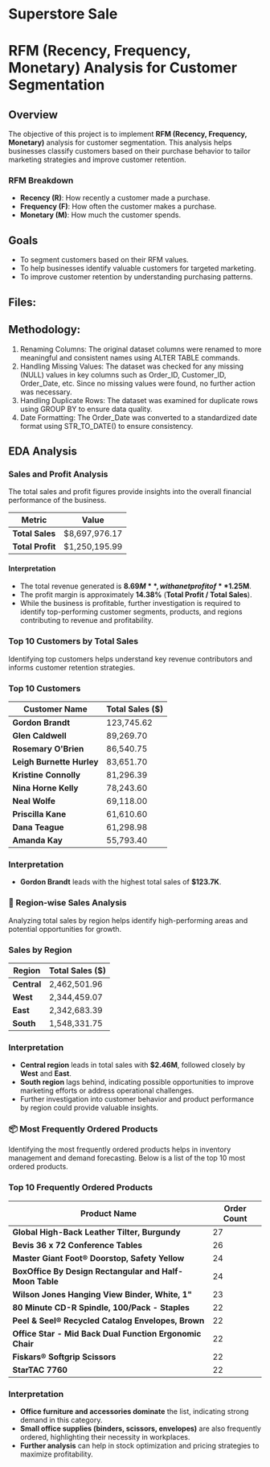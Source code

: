 # Superstore Sale
# RFM (Recency, Frequency, Monetary) Analysis for Customer Segmentation

## Overview
The objective of this project is to implement **RFM (Recency, Frequency, Monetary)** analysis for customer segmentation. This analysis helps businesses classify customers based on their purchase behavior to tailor marketing strategies and improve customer retention.

### RFM Breakdown
- **Recency (R)**: How recently a customer made a purchase.
- **Frequency (F)**: How often the customer makes a purchase.
- **Monetary (M)**: How much the customer spends.

## Goals
- To segment customers based on their RFM values.
- To help businesses identify valuable customers for targeted marketing.
- To improve customer retention by understanding purchasing patterns.

## Files:

## Methodology:
1. Renaming Columns: The original dataset columns were renamed to more meaningful and consistent names using ALTER TABLE commands.
2. Handling Missing Values: The dataset was checked for any missing (NULL) values in key columns such as Order_ID, Customer_ID, Order_Date, etc. Since no missing values were found, no further action was necessary.
3. Handling Duplicate Rows: The dataset was examined for duplicate rows using GROUP BY to ensure data quality.
4. Date Formatting: The Order_Date was converted to a standardized date format using STR_TO_DATE() to ensure consistency.

## EDA Analysis
### Sales and Profit Analysis
  
The total sales and profit figures provide insights into the overall financial performance of the business.

| Metric        | Value       |
|--------------|------------|
| **Total Sales**  | $8,697,976.17 |
| **Total Profit** | $1,250,195.99 |

#### Interpretation  
- The total revenue generated is **$8.69M**, with a net profit of **$1.25M**.
- The profit margin is approximately **14.38%** (**Total Profit / Total Sales**).
- While the business is profitable, further investigation is required to identify top-performing customer segments, products, and regions contributing to revenue and profitability.

### Top 10 Customers by Total Sales   
Identifying top customers helps understand key revenue contributors and informs customer retention strategies.  

### Top 10 Customers  

| Customer Name           | Total Sales ($) |
|-------------------------|----------------|
| **Gordon Brandt**       | 123,745.62      |
| **Glen Caldwell**       | 89,269.70       |
| **Rosemary O'Brien**    | 86,540.75       |
| **Leigh Burnette Hurley** | 83,651.70    |
| **Kristine Connolly**   | 81,296.39       |
| **Nina Horne Kelly**    | 78,243.60       |
| **Neal Wolfe**          | 69,118.00       |
| **Priscilla Kane**      | 61,610.60       |
| **Dana Teague**         | 61,298.98       |
| **Amanda Kay**          | 55,793.40       |

### Interpretation  
- **Gordon Brandt** leads with the highest total sales of **$123.7K**.  

### 🏢 Region-wise Sales Analysis  
  
Analyzing total sales by region helps identify high-performing areas and potential opportunities for growth.  

### Sales by Region  

| Region   | Total Sales ($) |
|----------|----------------|
| **Central** | 2,462,501.96 |
| **West**    | 2,344,459.07 |
| **East**    | 2,342,683.39 |
| **South**   | 1,548,331.75 |

### Interpretation  
- **Central region** leads in total sales with **$2.46M**, followed closely by **West** and **East**.  
- **South region** lags behind, indicating possible opportunities to improve marketing efforts or address operational challenges.  
- Further investigation into customer behavior and product performance by region could provide valuable insights.

### 📦 Most Frequently Ordered Products  
  
Identifying the most frequently ordered products helps in inventory management and demand forecasting. Below is a list of the top 10 most ordered products.  

### Top 10 Frequently Ordered Products  

| Product Name | Order Count |
|-------------|-------------|
| **Global High-Back Leather Tilter, Burgundy** | 27 |
| **Bevis 36 x 72 Conference Tables** | 26 |
| **Master Giant Foot® Doorstop, Safety Yellow** | 24 |
| **BoxOffice By Design Rectangular and Half-Moon Table** | 24 |
| **Wilson Jones Hanging View Binder, White, 1"** | 23 |
| **80 Minute CD-R Spindle, 100/Pack - Staples** | 22 |
| **Peel & Seel® Recycled Catalog Envelopes, Brown** | 22 |
| **Office Star - Mid Back Dual Function Ergonomic Chair** | 22 |
| **Fiskars® Softgrip Scissors** | 22 |
| **StarTAC 7760** | 22 |

### Interpretation  
- **Office furniture and accessories dominate** the list, indicating strong demand in this category.  
- **Small office supplies (binders, scissors, envelopes)** are also frequently ordered, highlighting their necessity in workplaces.  
- **Further analysis** can help in stock optimization and pricing strategies to maximize profitability.  







